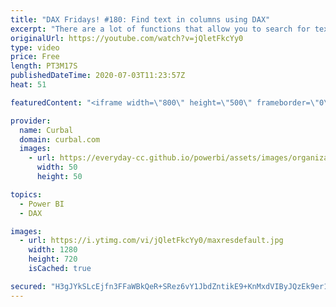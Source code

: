 ```yaml
---
title: "DAX Fridays! #180: Find text in columns using DAX"
excerpt: "There are a lot of functions that allow you to search for text in a column using DAX and I have already shown you a few, but here is one more!  Search and find DAX function tutorial: https://www.youtube.com/watch?v=vbQbQBX2T8A  in, containsrow DAX function tutorial: https://www.youtube.com/watch?v=rwSSMaBwBGQ"
originalUrl: https://youtube.com/watch?v=jQletFkcYy0
type: video
price: Free
length: PT3M17S
publishedDateTime: 2020-07-03T11:23:57Z
heat: 51

featuredContent: "<iframe width=\"800\" height=\"500\" frameborder=\"0\" src=\"https://www.youtube.com/embed/jQletFkcYy0\" allow=\"accelerometer; autoplay; encrypted-media; gyroscope; picture-in-picture\" allowfullscreen></iframe>"

provider:
  name: Curbal
  domain: curbal.com
  images:
    - url: https://everyday-cc.github.io/powerbi/assets/images/organizations/curbal.com-50x50.jpg
      width: 50
      height: 50

topics:
  - Power BI
  - DAX

images:
  - url: https://i.ytimg.com/vi/jQletFkcYy0/maxresdefault.jpg
    width: 1280
    height: 720
    isCached: true

secured: "H3gJYkSLcEjfn3FFaWBkQeR+SRez6vY1JbdZntikE9+KnMxdVIByJQzEk9er18rlD9GlFX7IX99GJ63t4TDQesBb1TUJN5qXxzmH1YLRo49W/r1cKddJAo502xBs0Z3qXsztLL0YOUTa6w0B7vzLAcTnXud2Rh44HBH1XM7Xt/GLJWdFkw/cHLO32Qye0GVJBclaEJMr7tpz5ZdXftS1p4hahAdhnA5d8mbdn5fY4spVWT6iHOFadDnE0mfH88LdkqZFNHOM5qgPmDXJ9V/doXksZsIZ2MWHB/7sM2Psg1JI04Jb2T1hdPE92oT04SVCESTjdZGCrO0dOSLkcBngEt/xzQ60se9AanoEjuc6ImYpBHokDmAH6J/7QYi1ijrorN2Wvx9tIWQ1fXRR9Xx1Ia9J4RKi8rTbeskQoL/gtdQ=;zJ7yiGD0IucP6zZ33JhDpw=="
---
```


